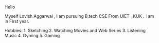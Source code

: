 Hello 

Myself Lovish Aggarwal , I am pursuing B.tech CSE From UIET , KUK . I am in  First year.

Hobbies:
	1. Sketching 
	2. Watching Movies and Web Series
	3. Listening Music
	4. Gyming 
	5. Gaming 